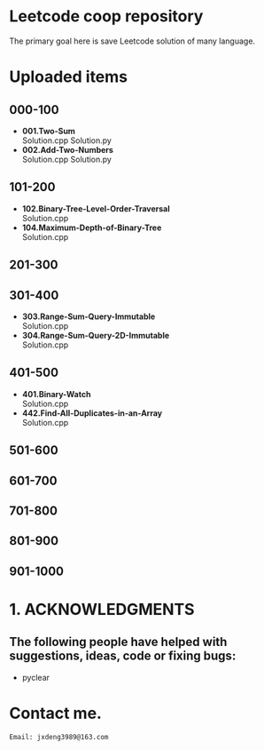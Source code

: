 # Leetcode coop repository
The primary goal here is save Leetcode solution of many language.

# Uploaded items

## 000-100
+ **001.Two-Sum**</br>
	Solution.cpp
	Solution.py
+ **002.Add-Two-Numbers**</br>
	Solution.cpp
	Solution.py
## 101-200
+ **102.Binary-Tree-Level-Order-Traversal**</br>
	Solution.cpp   
+ **104.Maximum-Depth-of-Binary-Tree**</br>
	Solution.cpp 

## 201-300
## 301-400
+ **303.Range-Sum-Query-Immutable**</br>
	Solution.cpp
+ **304.Range-Sum-Query-2D-Immutable**</br>
	Solution.cpp
## 401-500
+ **401.Binary-Watch**</br>
	Solution.cpp
+ **442.Find-All-Duplicates-in-an-Array**</br>
	Solution.cpp
## 501-600
## 601-700
## 701-800
## 801-900
## 901-1000

# 1. ACKNOWLEDGMENTS
The following people have helped with suggestions, ideas, code or fixing bugs:
----

+ pyclear

# Contact me.
	Email: jxdeng3989@163.com
